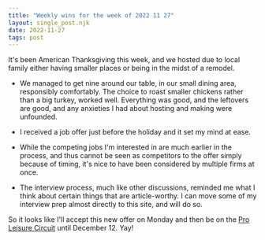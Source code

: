```yaml
---
title: "Weekly wins for the week of 2022 11 27"
layout: single_post.njk
date: 2022-11-27
tags: post
---
```


It's been American Thanksgiving this week, and we hosted due to local family either having smaller places or being in the midst of a remodel.

- We managed to get nine around our table, in our small dining area, responsibly comfortably. The choice to roast smaller chickens rather than a big turkey, worked well. Everything was good, and the leftovers are good, and any anxieties I had about hosting and making were unfounded.

- I received a job offer just before the holiday and it set my mind at ease.

- While the competing jobs I'm interested in are much earlier in the process, and thus cannot be seen as competitors to the offer simply because of timing, it's nice to have been considered by multiple firms at once.

- The interview process, much like other discussions, reminded me what I think about certain things that are article-worthy. I can move some of my interview prep almost directly to this site, and will do so.

So it looks like I'll accept this new offer on Monday and then be on the [Pro Leisure Circuit](https://randsinrepose.com/archives/the-one-about-the-pro-leisure-circuit/) until December 12. Yay!
